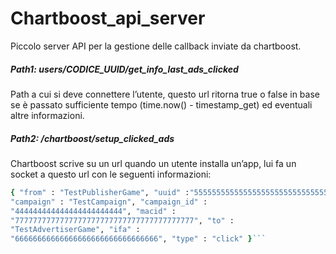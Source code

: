 Chartboost_api_server
=====================

Piccolo server API per la gestione delle callback inviate da chartboost.

##### Path1: users/CODICE_UUID/get_info_last_ads_clicked
Path a cui si deve connettere l’utente, questo url ritorna true o false in base se è passato sufficiente tempo (time.now() - timestamp_get) ed eventuali altre informazioni.

##### Path2: /chartboost/setup_clicked_ads
Chartboost scrive su un url quando un utente installa un’app, lui fa un socket a questo url con le seguenti informazioni:

```ruby
{ "from" : "TestPublisherGame", "uuid" :"5555555555555555555555555555555555555555",
"campaign" : "TestCampaign", "campaign_id" :
"444444444444444444444444", "macid" :
"7777777777777777777777777777777777777777", "to" :
"TestAdvertiserGame", "ifa" :
"66666666666666666666666666666666", "type" : "click" }```